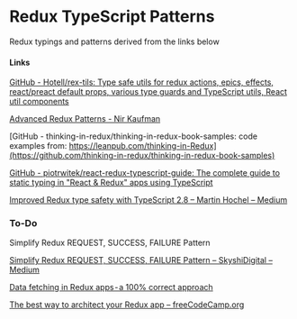 # Redux TypeScript Patterns

Redux typings and patterns derived from the links below

#### Links

[GitHub - Hotell/rex-tils: Type safe utils for redux actions, epics, effects, react/preact default props, various type guards and TypeScript utils, React util components](https://github.com/Hotell/rex-tils)


[Advanced Redux Patterns - Nir Kaufman](https://youtu.be/JUuic7mEs-s)

[GitHub - thinking-in-redux/thinking-in-redux-book-samples: code examples from: https://leanpub.com/thinking-in-Redux](https://github.com/thinking-in-redux/thinking-in-redux-book-samples)


[GitHub - piotrwitek/react-redux-typescript-guide: The complete guide to static typing in "React & Redux" apps using TypeScript](https://github.com/piotrwitek/react-redux-typescript-guide)


[Improved Redux type safety with TypeScript 2.8 – Martin Hochel – Medium](https://medium.com/@martin_hotell/improved-redux-type-safety-with-typescript-2-8-2c11a8062575)


### To-Do
Simplify Redux REQUEST, SUCCESS, FAILURE Pattern

[Simplify Redux REQUEST, SUCCESS, FAILURE Pattern – SkyshiDigital – Medium](https://medium.com/skyshidigital/simplify-redux-request-success-failure-pattern-ce77340eae06)

[Data fetching in Redux apps - a 100% correct approach](https://blog.logrocket.com/data-fetching-in-redux-apps-a-100-correct-approach-4d26e21750fc)

[The best way to architect your Redux app – freeCodeCamp.org](https://medium.freecodecamp.org/the-best-way-to-architect-your-redux-app-ad9bd16c8e2d)
